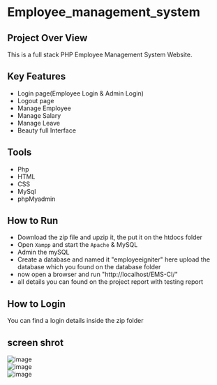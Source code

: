 # Employee_management_system
## Project Over View
This is a full stack PHP Employee Management System Website.

## Key Features
- Login page(Employee Login & Admin Login)
- Logout page
- Manage Employee
- Manage Salary
- Manage Leave
- Beauty full Interface

## Tools
- Php
- HTML
- CSS
- MySql
- phpMyadmin

## How to Run
- Download the zip file and upzip it, the put it on the htdocs folder
- Open `Xampp` and start the `Apache` & MySQL
- Admin the mySQL
- Create a database and named it "employeeigniter" here upload the database which you found on the database folder
- now open a browser and run "http://localhost/EMS-CI/"
- all details you can found on the project report with testing report

## How to Login
You can find a login details inside the zip folder

## screen shrot
![image](https://user-images.githubusercontent.com/71148170/223011978-2c4f9e7d-fe29-4372-9766-ef41ca151186.png)
<br>
![image](https://user-images.githubusercontent.com/71148170/223011998-a4c981bf-1b08-4cb0-9cba-b949554a18f6.png)
<br>
![image](https://user-images.githubusercontent.com/71148170/223012022-9cc73c1d-f030-4b14-a32d-221295bc9775.png)

